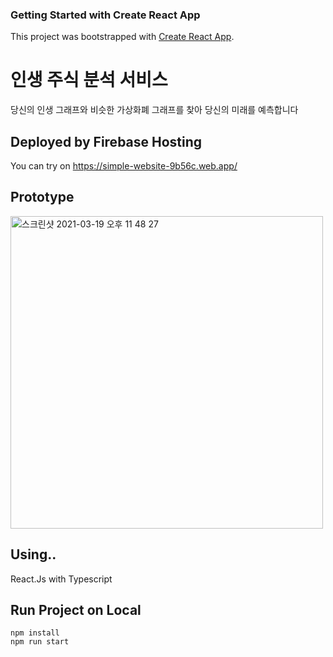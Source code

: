 ### Getting Started with Create React App

This project was bootstrapped with [Create React App](https://github.com/facebook/create-react-app).

# 인생 주식 분석 서비스

당신의 인생 그래프와 비슷한 가상화폐 그래프를 찾아 당신의 미래를 예측합니다

## Deployed by Firebase Hosting

You can try on https://simple-website-9b56c.web.app/

## Prototype
<img width="500" alt="스크린샷 2021-03-19 오후 11 48 27" src="https://user-images.githubusercontent.com/37659866/118491926-70a91180-b75a-11eb-9e06-903bead989e8.png">


## Using..

React.Js with Typescript

## Run Project on Local

```
npm install
npm run start
```
